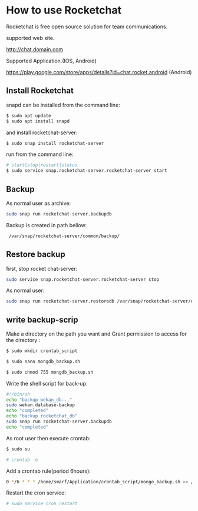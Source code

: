 # How to use Rocketchat

Rocketchat is free open source solution for team communications.

supported web site.

http://chat.domain.com 

Supported Application.(IOS, Android)

https://play.google.com/store/apps/details?id=chat.rocket.android (Android)

 



## Install Rocketchat

snapd can be installed from the command line: 

```bash
$ sudo apt update
$ sudo apt install snapd
```

and install rocketchat-server:

```bash
$ sudo snap install rocketchat-server
```

run from the command line:

```bash
# start|stop|restart|status
$ sudo service snap.rocketchat-server.rocketchat-server start
```



## Backup

As normal user as archive:

```bash
sudo snap run rocketchat-server.backupdb
```



Backup is created in path bellow:

```bash
 /var/snap/rocketchat-server/common/backup/
```



## Restore backup

first, stop rocket chat-server:

```bash
sudo service snap.rocketchat-server.rocketchat-server stop
```



As normal user:

```bash
sudo snap run rocketchat-server.restoredb /var/snap/rocketchat-server/common/backup/rocketchat_backup.tgz
```



## write backup-scrip

Make a directory on the path you want and Grant permission to access for the directory :

```bash
$ sudo mkdir crontab_script

$ sudo nano mongdb_backup.sh

$ sudo chmod 755 mongdb_backup.sh
```



Write the shell script for back-up: 

```sh
#!/bin/sh
echo "backup wekan_db..."
sudo wekan.database-backup
echo "completed"
echo "backup rocketchat_db"
sudo snap run rocketchat-server.backupdb
echo "completed"
```



As root user then execute crontab:

```bash
$ sudo su

# crontab -e
```



Add a crontab rule(period 6hours): 

```sh
0 */6 * * * /home/smarf/Application/crontab_script/mongo_backup.sh >> /home/smarf/Application/crontab_script/crontab_log/mongo_backup.log  2>&1
```



Restart the cron service:

```bash
# sudo service cron restart
```

